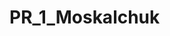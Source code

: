 # PR_1_Moskalchuk
<!DOCTYPE HTML> 
<html>
 <head> <title>Задание1_42</title> 
</head> 
<body> 
<script> 
var x = prompt ('Введите число х',1);
var y = prompt ('Введите число у, не равное х',2);
+x;
+y;

var a; 
var b;

if (x==y)
{alert("Ошибка! Число х не должно равняться у!")}

if (x>y)
  {
   a = 2*x*y;
   b = x/2+y/2;
   alert (a); alert (b);
   }

else 
  if (x<y)
  {
   a = x/2+y/2;
   b = 2*x*y;
   alert (a); alert (b);
   }

</script> 
</body>
</html> 
